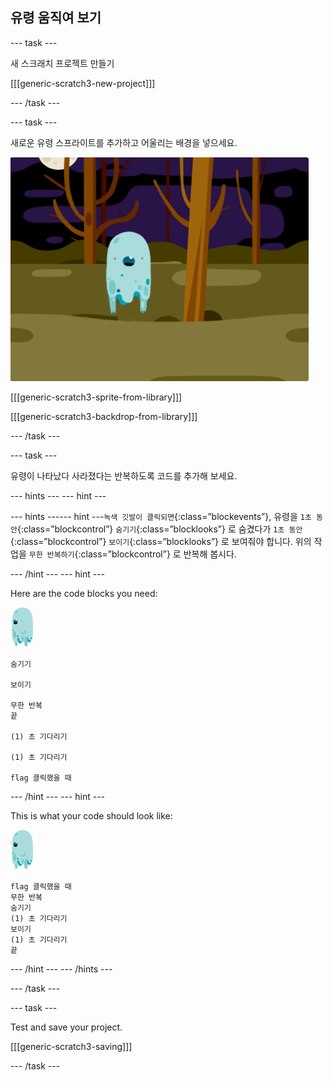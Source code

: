 ## 유령 움직여 보기

\--- task \---

새 스크래치 프로젝트 만들기

[[[generic-scratch3-new-project]]]

\--- /task \---

\--- task \---

새로운 유령 스프라이트를 추가하고 어울리는 배경을 넣으세요.

![스크린샷](images/ghost-ghost.png)

[[[generic-scratch3-sprite-from-library]]]

[[[generic-scratch3-backdrop-from-library]]]

\--- /task \---

\--- task \---

유령이 나타났다 사라졌다는 반복하도록 코드를 추가해 보세요.

\--- hints \--- \--- hint \---

\--- hints \---\--- hint \---`녹색 깃발이 클릭되면`{:class=”blockevents”}, 유령을 `1초 동안`{:class=”blockcontrol”} `숨기기`{:class=”blocklooks”} 로 숨겼다가 `1초 동안`{:class=”blockcontrol”} `보이기`{:class=”blocklooks”} 로 보여줘야 합니다. 위의 작업을 `무한 반복하기`{:class=”blockcontrol”} 로 반복해 봅시다.

\--- /hint \--- \--- hint \---

Here are the code blocks you need:

![ghost-sprite](images/ghost-sprite.png)

```blocks3
숨기기

보이기

무한 반복
끝

(1) 초 기다리기

(1) 초 기다리기

flag 클릭했을 때
```

\--- /hint \--- \--- hint \---

This is what your code should look like:

![ghost-sprite](images/ghost-sprite.png)

```blocks3
flag 클릭했을 때
무한 반복
숨기기
(1) 초 기다리기
보이기
(1) 초 기다리기
끝
```

\--- /hint \--- \--- /hints \---

\--- /task \---

\--- task \---

Test and save your project.

[[[generic-scratch3-saving]]]

\--- /task \---